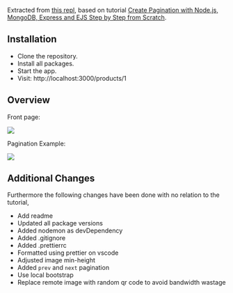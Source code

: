 Extracted from [this repl](https://repl.it/@NguyenDa18/NodePaginationExample), based on tutorial [Create Pagination with Node.js, MongoDB, Express and EJS Step by Step from Scratch](https://evdokimovm.github.io/javascript/nodejs/mongodb/pagination/expressjs/ejs/bootstrap/2017/08/20/create-pagination-with-nodejs-mongodb-express-and-ejs-step-by-step-from-scratch.html).

## Installation

- Clone the repository.
- Install all packages.
- Start the app.
- Visit: http://localhost:3000/products/1

## Overview
Front page:

![](https://i.imgur.com/M8HoUbU.png)

Pagination Example:

![](https://i.imgur.com/rvvEJmR.png)

## Additional Changes
Furthermore the following changes have been done with no relation to the tutorial,
- Add readme
- Updated all package versions
- Added nodemon as devDependency
- Added .gitignore
- Added .prettierrc
- Formatted using prettier on vscode
- Adjusted image min-height
- Added `prev` and `next` pagination
- Use local bootstrap
- Replace remote image with random qr code to avoid bandwidth wastage